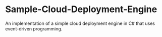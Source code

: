 # Sample-Cloud-Deployment-Engine
An implementation of a simple cloud deployment engine in C# that uses event-driven programming.
